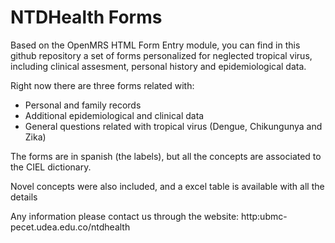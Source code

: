 # NTDHealth Forms
Based on the OpenMRS HTML Form Entry module, you can find in this github repository a set of forms personalized for neglected tropical virus, including clinical assesment, personal history and epidemiological data.

Right now there are three forms related with:

- Personal and family records
- Additional epidemiological and clinical data
- General questions related with tropical virus (Dengue, Chikungunya and Zika)

The forms are in spanish (the labels), but all the concepts are associated to the CIEL dictionary.

Novel concepts were also included, and a excel table is available with all the details

Any information please contact us through the website: http:ubmc-pecet.udea.edu.co/ntdhealth
